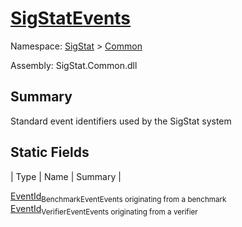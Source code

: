 # [SigStatEvents](./SigStatEvents.md)

Namespace: [SigStat]() > [Common](./README.md)

Assembly: SigStat.Common.dll

## Summary
Standard event identifiers used by the SigStat system

## Static Fields

| Type | Name | Summary | 

[EventId](https://docs.microsoft.com/en-us/dotnet/api/Microsoft.Extensions.Logging.EventId)<sub>BenchmarkEvent</sub><sub>Events originating from a benchmark</sub>
[EventId](https://docs.microsoft.com/en-us/dotnet/api/Microsoft.Extensions.Logging.EventId)<sub>VerifierEvent</sub><sub>Events originating from a verifier</sub>


